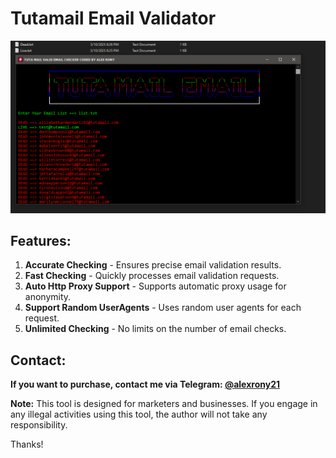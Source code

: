 # Tutamail Email Validator

![image](https://raw.githubusercontent.com/alexrony21/Tutamail-Email-Validator/refs/heads/main/Tutamail_Valid_Email_Checker.png)

## Features:
1. **Accurate Checking** - Ensures precise email validation results.
2. **Fast Checking** - Quickly processes email validation requests.
3. **Auto Http Proxy Support** - Supports automatic proxy usage for anonymity.
4. **Support Random UserAgents** - Uses random user agents for each request.
5. **Unlimited Checking** - No limits on the number of email checks.

## Contact:
**If you want to purchase, contact me via Telegram: [@alexrony21](https://t.me/alexrony21)**

**Note:**
This tool is designed for marketers and businesses. If you engage in any illegal activities using this tool, the author will not take any responsibility.

Thanks!
